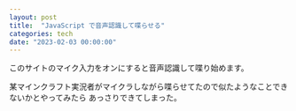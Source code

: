 ```yaml
---
layout: post
title:  "JavaScript で音声認識して喋らせる"
categories: tech
date: "2023-02-03 00:00:00"
---
```


このサイトのマイク入力をオンにすると音声認識して喋り始めます。

<div id="log"></div>

<script>
  const log = document.getElementById('log');
  function addMessage(text) {
    let p = document.createElement('p');
    p.textContent = text;
    log.appendChild(p);
  }
  SpeechRecognition = webkitSpeechRecognition || SpeechRecognition;
  const recognition = new SpeechRecognition();
  recognition.continuous = true;
  recognition.onresult = (event) => {  
    addMessage(event.results[event.resultIndex][0].transcript);
    const uttr = new SpeechSynthesisUtterance(event.results[event.resultIndex][0].transcript);
    speechSynthesis.speak(uttr);
  }
  recognition.onend = () => {
    addMessage('【終了】');
  }

  recognition.start();
</script>

某マインクラフト実況者がマイクラしながら喋らせてたので似たようなことできないかとやってみたら
あっさりできてしまった。
